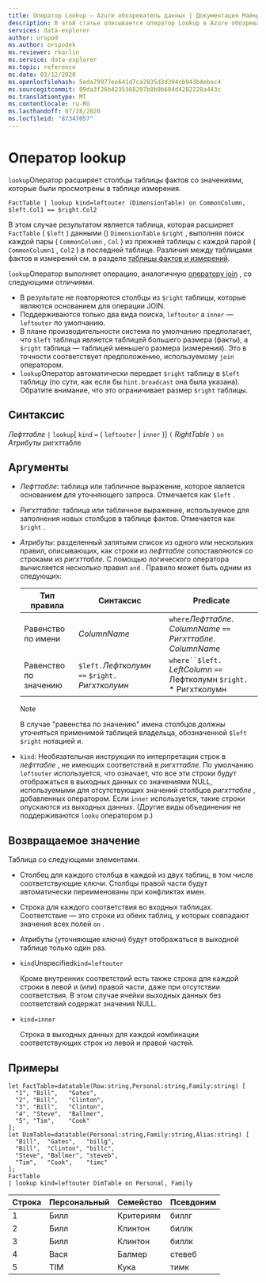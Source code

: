 ```yaml
---
title: Оператор Lookup — Azure обозреватель данных | Документация Майкрософт
description: В этой статье описывается оператор Lookup в Azure обозреватель данных.
services: data-explorer
author: orspod
ms.author: orspodek
ms.reviewer: rkarlin
ms.service: data-explorer
ms.topic: reference
ms.date: 03/12/2020
ms.openlocfilehash: 5eda79977ee641d7ca7835d3d394cb943b4ebac4
ms.sourcegitcommit: 09da3f26b4235368297b8b9b604d4282228a443c
ms.translationtype: MT
ms.contentlocale: ru-RU
ms.lasthandoff: 07/28/2020
ms.locfileid: "87347057"
---
```

# <a name="lookup-operator"></a>Оператор lookup

`lookup`Оператор расширяет столбцы таблицы фактов со значениями, которые были просмотрены в таблице измерения.

```kusto
FactTable | lookup kind=leftouter (DimensionTable) on CommonColumn, $left.Col1 == $right.Col2
```

В этом случае результатом является таблица, которая расширяет `FactTable` ( `$left` ) данными () `DimensionTable` `$right` , выполняя поиск каждой пары ( `CommonColumn` , `Col` ) из прежней таблицы с каждой парой ( `CommonColumn1` , `Col2` ) в последней таблице. Различия между таблицами фактов и измерений см. в разделе [таблицы фактов и измерений](../concepts/fact-and-dimension-tables.md). 

`lookup`Оператор выполняет операцию, аналогичную [оператору join](joinoperator.md) , со следующими отличиями.

* В результате не повторяются столбцы из `$right` таблицы, которые являются основанием для операции JOIN.
* Поддерживаются только два вида поиска, `leftouter` а `inner` — `leftouter` по умолчанию.
* В плане производительности система по умолчанию предполагает, что `$left` таблица является таблицей большего размера (факты), а `$right` таблица — таблицей меньшего размера (измерения). Это в точности соответствует предположению, используемому `join` оператором.
* `lookup`Оператор автоматически передает `$right` таблицу в `$left` таблицу (по сути, как если бы `hint.broadcast` она была указана). Обратите внимание, что это ограничивает размер `$right` таблицы.

## <a name="syntax"></a>Синтаксис

*Лефттабле* `|` `lookup`[ `kind` `=` ( `leftouter` | `inner` )] `(` *RightTable* `)` `on` *Атрибуты* ригхттабле

## <a name="arguments"></a>Аргументы

* *Лефттабле*: таблица или табличное выражение, которое является основанием для уточняющего запроса.
  Отмечается как `$left` .

* *Ригхттабле*: таблица или табличное выражение, используемое для заполнения новых столбцов в таблице фактов. Отмечается как `$right` .

* *Атрибуты*: разделенный запятыми список из одного или нескольких правил, описывающих, как строки из *лефттабле* сопоставляются со строками из *ригхттабле*. С помощью логического оператора вычисляется несколько правил `and` .
  Правило может быть одним из следующих:

  |Тип правила        |Синтаксис                                          |Predicate                                                      |
  |-----------------|------------------------------------------------|---------------------------------------------------------------|
  |Равенство по имени |*ColumnName*                                    |`where`*Лефттабле*. *ColumnName* `==` *Ригхттабле*. *ColumnName*|
  |Равенство по значению|`$left.`*Лефтколумн* `==` `$right.` *Ригхтколумн*|`where``$left.` *LeftColumn* `==` Лефтколумн `$right.` * Ригхтколумн        |

  > [!Note] 
  > В случае "равенства по значению" имена столбцов *должны* уточняться применимой таблицей владельца, обозначенной `$left` `$right` нотацией и.

* `kind`: Необязательная инструкция по интерпретации строк в *лефттабле* , не имеющих соответствий в *ригхттабле*. По умолчанию `leftouter` используется, что означает, что все эти строки будут отображаться в выходных данных со значениями NULL, используемыми для отсутствующих значений столбцов *ригхттабле* , добавленных оператором. Если `inner` используется, такие строки опускаются из выходных данных. (Другие виды объединения не поддерживаются `looku` оператором p.)
  
## <a name="returns"></a>Возвращаемое значение

Таблица со следующими элементами.

* Столбец для каждого столбца в каждой из двух таблиц, в том числе соответствующие ключи.
  Столбцы правой части будут автоматически переименованы при конфликтах имен.
* Строка для каждого соответствия во входных таблицах. Соответствие — это строки из обеих таблиц, у которых совпадают значения всех полей `on` . 
* Атрибуты (уточняющие ключи) будут отображаться в выходной таблице только один раз.

 * `kind`Unspecified`kind=leftouter`

     Кроме внутренних соответствий есть также строка для каждой строки в левой и (или) правой части, даже при отсутствии соответствия. В этом случае ячейки выходных данных без соответствий содержат значения NULL.

 * `kind=inner`

     Строка в выходных данных для каждой комбинации соответствующих строк из левой и правой частей.

## <a name="examples"></a>Примеры

```kusto
let FactTable=datatable(Row:string,Personal:string,Family:string) [
  "1", "Bill",   "Gates",
  "2", "Bill",   "Clinton",
  "3", "Bill",   "Clinton",
  "4", "Steve",  "Ballmer",
  "5", "Tim",    "Cook"
];
let DimTable=datatable(Personal:string,Family:string,Alias:string) [
  "Bill",  "Gates",   "billg",
  "Bill",  "Clinton", "billc",
  "Steve", "Ballmer", "steveb",
  "Tim",   "Cook",    "timc"
];
FactTable
| lookup kind=leftouter DimTable on Personal, Family
```

Строка     | Персональный  | Семейство   | Псевдоним
--------|-----------|----------|--------
1       | Билл      | Критериям    | биллг
2       | Билл      | Клинтон  | биллк
3       | Билл      | Клинтон  | биллк
4       | Вася     | Балмер  | стевеб
5       | TIM       | Кука     | тимк